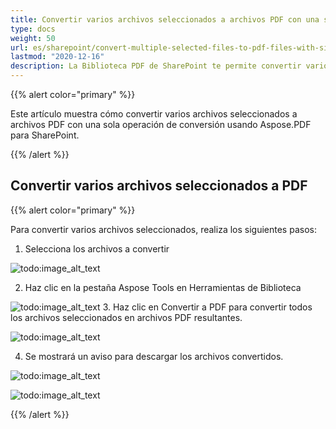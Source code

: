 ```yaml
---
title: Convertir varios archivos seleccionados a archivos PDF con una sola solicitud de conversión
type: docs
weight: 50
url: es/sharepoint/convert-multiple-selected-files-to-pdf-files-with-single-conversion-request/
lastmod: "2020-12-16"
description: La Biblioteca PDF de SharePoint te permite convertir varios archivos seleccionados a archivos PDF con una sola operación de conversión.
---
```


{{% alert color="primary" %}}

Este artículo muestra cómo convertir varios archivos seleccionados a archivos PDF con una sola operación de conversión usando Aspose.PDF para SharePoint.

{{% /alert %}}

## Convertir varios archivos seleccionados a PDF

{{% alert color="primary" %}}

Para convertir varios archivos seleccionados, realiza los siguientes pasos:

1. Selecciona los archivos a convertir

![todo:image_alt_text](convert-multiple-selected-files-to-pdf-files-with-single-conversion-request_1.jpg)

2. Haz clic en la pestaña Aspose Tools en Herramientas de Biblioteca

![todo:image_alt_text](convert-multiple-selected-files-to-pdf-files-with-single-conversion-request_2.jpg)
3. Haz clic en Convertir a PDF para convertir todos los archivos seleccionados en archivos PDF resultantes.

![todo:image_alt_text](convert-multiple-selected-files-to-pdf-files-with-single-conversion-request_3.jpg)

4. Se mostrará un aviso para descargar los archivos convertidos.

![todo:image_alt_text](convert-multiple-selected-files-to-pdf-files-with-single-conversion-request_4.jpg)

![todo:image_alt_text](convert-multiple-selected-files-to-pdf-files-with-single-conversion-request_5.jpg)

{{% /alert %}}